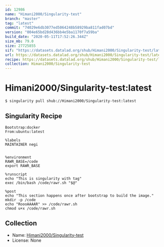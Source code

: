 ```yaml
---
id: 12986
name: "Himani2000/Singularity-test"
branch: "master"
tag: "latest"
commit: "74029e6db3077ed5064248b58929ba811fad07bd"
version: "004e65bd28d436bb4e5ba1170f7a59ba"
build_date: "2020-05-11T17:52:26.344Z"
size_mb: 79.0
size: 27725855
sif: "https://datasets.datalad.org/shub/Himani2000/Singularity-test/latest/2020-05-11-74029e6d-004e65bd/004e65bd28d436bb4e5ba1170f7a59ba.sif"
url: https://datasets.datalad.org/shub/Himani2000/Singularity-test/latest/2020-05-11-74029e6d-004e65bd/
recipe: https://datasets.datalad.org/shub/Himani2000/Singularity-test/latest/2020-05-11-74029e6d-004e65bd/Singularity
collection: Himani2000/Singularity-test
---
```


# Himani2000/Singularity-test:latest

```bash
$ singularity pull shub://Himani2000/Singularity-test:latest
```

## Singularity Recipe

```singularity
Bootstrap:docker  
From:ubuntu:latest  

%labels
MAINTAINER negi


%environment
RAWR_BASE=/code
export RAWR_BASE

%runscript
echo "This is singularity with tag"
exec /bin/bash /code/rawr.sh "$@"  

%post  
echo "This section happens once after bootstrap to build the image."  
mkdir -p /code  
echo "RoooAAAAR" >> /code/rawr.sh
chmod u+x /code/rawr.sh
```

## Collection

 - Name: [Himani2000/Singularity-test](https://github.com/Himani2000/Singularity-test)
 - License: None

